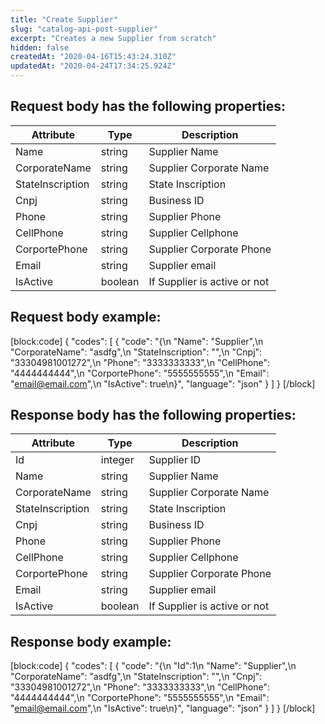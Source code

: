 ```yaml
---
title: "Create Supplier"
slug: "catalog-api-post-supplier"
excerpt: "Creates a new Supplier from scratch"
hidden: false
createdAt: "2020-04-16T15:43:24.310Z"
updatedAt: "2020-04-24T17:34:25.924Z"
---
```

## Request body has the following properties:

| Attribute        | Type    | Description                  |
| ---------------- | ------- | ---------------------------- |
| Name             | string  | Supplier Name                |
| CorporateName    | string  | Supplier Corporate Name      |
| StateInscription | string  | State Inscription            |
| Cnpj             | string  | Business ID                  |
| Phone            | string  | Supplier Phone               |
| CellPhone        | string  | Supplier Cellphone           |
| CorportePhone    | string  | Supplier Corporate Phone     |
| Email            | string  | Supplier email               |
| IsActive         | boolean | If Supplier is active or not |

## Request body example:
[block:code]
{
  "codes": [
    {
      "code": "{\n    \"Name\": \"Supplier\",\n    \"CorporateName\": \"asdfg\",\n    \"StateInscription\": \"\",\n    \"Cnpj\": \"33304981001272\",\n    \"Phone\": \"3333333333\",\n    \"CellPhone\": \"4444444444\",\n    \"CorportePhone\": \"5555555555\",\n    \"Email\": \"email@email.com\",\n    \"IsActive\": true\n}",
      "language": "json"
    }
  ]
}
[/block]
## Response body has the following properties:

| Attribute        | Type    | Description                  |
| ---------------- | ------- | ---------------------------- |
| Id               | integer | Supplier ID                  |
| Name             | string  | Supplier Name                |
| CorporateName    | string  | Supplier Corporate Name      |
| StateInscription | string  | State Inscription            |
| Cnpj             | string  | Business ID                  |
| Phone            | string  | Supplier Phone               |
| CellPhone        | string  | Supplier Cellphone           |
| CorportePhone    | string  | Supplier Corporate Phone     |
| Email            | string  | Supplier email               |
| IsActive         | boolean | If Supplier is active or not |

## Response body example:
[block:code]
{
  "codes": [
    {
      "code": "{\n    \"Id\":1\n    \"Name\": \"Supplier\",\n    \"CorporateName\": \"asdfg\",\n    \"StateInscription\": \"\",\n    \"Cnpj\": \"33304981001272\",\n    \"Phone\": \"3333333333\",\n    \"CellPhone\": \"4444444444\",\n    \"CorportePhone\": \"5555555555\",\n    \"Email\": \"email@email.com\",\n    \"IsActive\": true\n}",
      "language": "json"
    }
  ]
}
[/block]